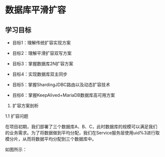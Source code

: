 # 数据库平滑扩容
## 学习目标

- 目标1：理解传统扩容实现方案

- 目标2：理解平滑扩容双写方案

- 目标3：掌握数据库2N扩容方案

- 目标4：实现数据库双主同步

- 目标5：掌握ShardingJDBC路由以及动态扩容技术

- 目标6：掌握KeepAlived+MariaDB数据库高可用方案

1. 扩容方案剖析

1.1 扩容问题

在项目初期，我们部署了三个数据库A、B、C，此时数据库的规模可以满足我们的业务需求。为了将数据做到平均分配，我们在Service服务层使用uid%3进行取模分片，从而将数据平均分配到三个数据库中。

如图所示：
